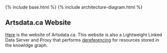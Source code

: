 
{% include base.html %}
{% include architecture-diagram.html %}

Artsdata.ca Website
--------------

[Here](http://artsdata.ca) is the website of Artsdata.ca.  This website is also a Lightweight Linked Data Server and Proxy that performs [dereferencing](https://en.wikipedia.org/wiki/Linked_data) for resources stored in the knowldge graph.
